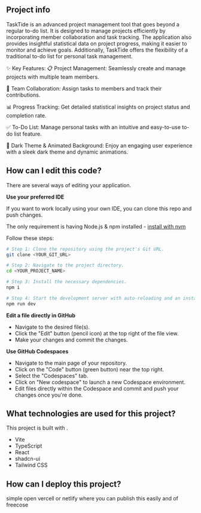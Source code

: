 
## Project info
TaskTide is an advanced project management tool that goes beyond a regular to-do list. It is designed to manage projects efficiently by incorporating member collaboration and task tracking. The application also provides insightful statistical data on project progress, making it easier to monitor and achieve goals. Additionally, TaskTide offers the flexibility of a traditional to-do list for personal task management.

✨ Key Features:
📋 Project Management: Seamlessly create and manage projects with multiple team members.

👥 Team Collaboration: Assign tasks to members and track their contributions.

📊 Progress Tracking: Get detailed statistical insights on project status and completion rate.

✅ To-Do List: Manage personal tasks with an intuitive and easy-to-use to-do list feature.

🎨 Dark Theme & Animated Background: Enjoy an engaging user experience with a sleek dark theme and dynamic animations.
## How can I edit this code?

There are several ways of editing your application.


**Use your preferred IDE**

If you want to work locally using your own IDE, you can clone this repo and push changes.

The only requirement is having Node.js & npm installed - [install with nvm](https://github.com/nvm-sh/nvm#installing-and-updating)

Follow these steps:

```sh
# Step 1: Clone the repository using the project's Git URL.
git clone <YOUR_GIT_URL>

# Step 2: Navigate to the project directory.
cd <YOUR_PROJECT_NAME>

# Step 3: Install the necessary dependencies.
npm i

# Step 4: Start the development server with auto-reloading and an instant preview.
npm run dev
```

**Edit a file directly in GitHub**

- Navigate to the desired file(s).
- Click the "Edit" button (pencil icon) at the top right of the file view.
- Make your changes and commit the changes.

**Use GitHub Codespaces**

- Navigate to the main page of your repository.
- Click on the "Code" button (green button) near the top right.
- Select the "Codespaces" tab.
- Click on "New codespace" to launch a new Codespace environment.
- Edit files directly within the Codespace and commit and push your changes once you're done.

## What technologies are used for this project?

This project is built with .

- Vite
- TypeScript
- React
- shadcn-ui
- Tailwind CSS

## How can I deploy this project?

simple open vercell or netlify where you can publish this easily and of freecose

